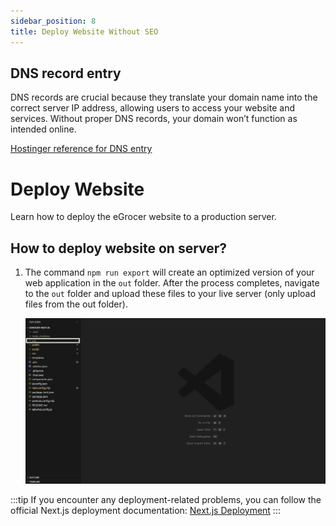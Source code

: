 ```yaml
---
sidebar_position: 8
title: Deploy Website Without SEO
---
```


## DNS record entry

DNS records are crucial because they translate your domain name into the correct server IP address, allowing users to access your website and services. Without proper DNS records, your domain won’t function as intended online.

[Hostinger reference for DNS entry](https://support.hostinger.com/en/articles/4468886-how-to-manage-a-records)

# Deploy Website

Learn how to deploy the eGrocer website to a production server.

## How to deploy website on server?

1. The command `npm run export` will create an optimized version of your web application in the `out` folder. After the process completes, navigate to the `out` folder and upload these files to your live server (only upload files from the out folder).

   ![Out Folder](/img/website/images/nextjs-out-folder.png)

:::tip
If you encounter any deployment-related problems, you can follow the official Next.js deployment documentation: [Next.js Deployment](https://nextjs.org/docs/pages/building-your-application/deploying)
:::
